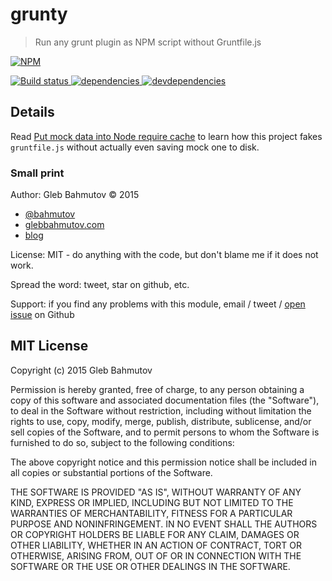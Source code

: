 # grunty

> Run any grunt plugin as NPM script without Gruntfile.js

[![NPM][grunty-icon] ][grunty-url]

[![Build status][grunty-ci-image] ][grunty-ci-url]
[![dependencies][grunty-dependencies-image] ][grunty-dependencies-url]
[![devdependencies][grunty-devdependencies-image] ][grunty-devdependencies-url]

## Details

Read [Put mock data into Node require cache](http://glebbahmutov.com/blog/put-mock-data-into-node-require-cache/)
to learn how this project fakes `gruntfile.js` without actually even saving mock one to disk.

### Small print

Author: Gleb Bahmutov &copy; 2015

* [@bahmutov](https://twitter.com/bahmutov)
* [glebbahmutov.com](http://glebbahmutov.com)
* [blog](http://glebbahmutov.com/blog/)

License: MIT - do anything with the code, but don't blame me if it does not work.

Spread the word: tweet, star on github, etc.

Support: if you find any problems with this module, email / tweet /
[open issue](https://github.com/bahmutov/grunty/issues) on Github

## MIT License

Copyright (c) 2015 Gleb Bahmutov

Permission is hereby granted, free of charge, to any person
obtaining a copy of this software and associated documentation
files (the "Software"), to deal in the Software without
restriction, including without limitation the rights to use,
copy, modify, merge, publish, distribute, sublicense, and/or sell
copies of the Software, and to permit persons to whom the
Software is furnished to do so, subject to the following
conditions:

The above copyright notice and this permission notice shall be
included in all copies or substantial portions of the Software.

THE SOFTWARE IS PROVIDED "AS IS", WITHOUT WARRANTY OF ANY KIND,
EXPRESS OR IMPLIED, INCLUDING BUT NOT LIMITED TO THE WARRANTIES
OF MERCHANTABILITY, FITNESS FOR A PARTICULAR PURPOSE AND
NONINFRINGEMENT. IN NO EVENT SHALL THE AUTHORS OR COPYRIGHT
HOLDERS BE LIABLE FOR ANY CLAIM, DAMAGES OR OTHER LIABILITY,
WHETHER IN AN ACTION OF CONTRACT, TORT OR OTHERWISE, ARISING
FROM, OUT OF OR IN CONNECTION WITH THE SOFTWARE OR THE USE OR
OTHER DEALINGS IN THE SOFTWARE.

[grunty-icon]: https://nodei.co/npm/grunty.png?downloads=true
[grunty-url]: https://npmjs.org/package/grunty
[grunty-ci-image]: https://travis-ci.org/bahmutov/grunty.png?branch=master
[grunty-ci-url]: https://travis-ci.org/bahmutov/grunty
[grunty-dependencies-image]: https://david-dm.org/bahmutov/grunty.png
[grunty-dependencies-url]: https://david-dm.org/bahmutov/grunty
[grunty-devdependencies-image]: https://david-dm.org/bahmutov/grunty/dev-status.png
[grunty-devdependencies-url]: https://david-dm.org/bahmutov/grunty#info=devDependencies
